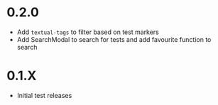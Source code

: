 # 0.2.0
- Add `textual-tags` to filter based on test markers
- Add SearchModal to search for tests and add favourite function
to search

# 0.1.X
- Initial test releases
